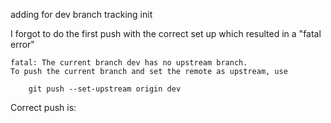 adding for dev branch tracking init

I forgot to do the first push with the correct set up which resulted in a "fatal error"

    fatal: The current branch dev has no upstream branch.
    To push the current branch and set the remote as upstream, use

        git push --set-upstream origin dev
    
Correct push is: